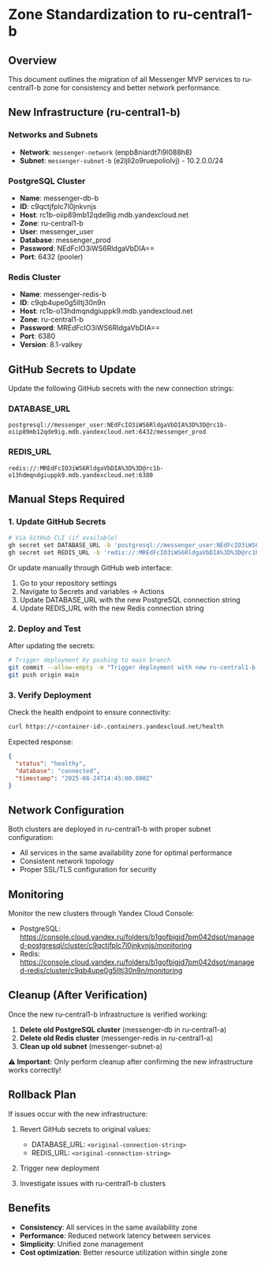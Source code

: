 # Zone Standardization to ru-central1-b

## Overview

This document outlines the migration of all Messenger MVP services to ru-central1-b zone for consistency and better network performance.

## New Infrastructure (ru-central1-b)

### Networks and Subnets
- **Network**: `messenger-network` (enpb8niardt7i9l088h8)
- **Subnet**: `messenger-subnet-b` (e2ljli2o9ruepoliolvj) - 10.2.0.0/24

### PostgreSQL Cluster
- **Name**: messenger-db-b
- **ID**: c9qctjfplc7l0jnkvnjs
- **Host**: rc1b-oiip89mb12qde9ig.mdb.yandexcloud.net
- **Zone**: ru-central1-b
- **User**: messenger_user
- **Database**: messenger_prod
- **Password**: NEdFcIO3iWS6RldgaVbDIA==
- **Port**: 6432 (pooler)

### Redis Cluster
- **Name**: messenger-redis-b
- **ID**: c9qb4upe0g5lltj30n9n
- **Host**: rc1b-o13hdmqndgiuppk9.mdb.yandexcloud.net
- **Zone**: ru-central1-b
- **Password**: MREdFcIO3iWS6RldgaVbDIA==
- **Port**: 6380
- **Version**: 8.1-valkey

## GitHub Secrets to Update

Update the following GitHub secrets with the new connection strings:

### DATABASE_URL
```
postgresql://messenger_user:NEdFcIO3iWS6RldgaVbDIA%3D%3D@rc1b-oiip89mb12qde9ig.mdb.yandexcloud.net:6432/messenger_prod
```

### REDIS_URL
```
redis://:MREdFcIO3iWS6RldgaVbDIA%3D%3D@rc1b-o13hdmqndgiuppk9.mdb.yandexcloud.net:6380
```

## Manual Steps Required

### 1. Update GitHub Secrets

```bash
# Via GitHub CLI (if available)
gh secret set DATABASE_URL -b 'postgresql://messenger_user:NEdFcIO3iWS6RldgaVbDIA%3D%3D@rc1b-oiip89mb12qde9ig.mdb.yandexcloud.net:6432/messenger_prod'
gh secret set REDIS_URL -b 'redis://:MREdFcIO3iWS6RldgaVbDIA%3D%3D@rc1b-o13hdmqndgiuppk9.mdb.yandexcloud.net:6380'
```

Or update manually through GitHub web interface:
1. Go to your repository settings
2. Navigate to Secrets and variables → Actions
3. Update DATABASE_URL with the new PostgreSQL connection string
4. Update REDIS_URL with the new Redis connection string

### 2. Deploy and Test

After updating the secrets:

```bash
# Trigger deployment by pushing to main branch
git commit --allow-empty -m "Trigger deployment with new ru-central1-b clusters"
git push origin main
```

### 3. Verify Deployment

Check the health endpoint to ensure connectivity:

```bash
curl https://<container-id>.containers.yandexcloud.net/health
```

Expected response:
```json
{
  "status": "healthy",
  "database": "connected",
  "timestamp": "2025-08-24T14:45:00.000Z"
}
```

## Network Configuration

Both clusters are deployed in ru-central1-b with proper subnet configuration:
- All services in the same availability zone for optimal performance
- Consistent network topology
- Proper SSL/TLS configuration for security

## Monitoring

Monitor the new clusters through Yandex Cloud Console:
- PostgreSQL: https://console.cloud.yandex.ru/folders/b1gofbigjd7pm042dsot/managed-postgresql/cluster/c9qctjfplc7l0jnkvnjs/monitoring
- Redis: https://console.cloud.yandex.ru/folders/b1gofbigjd7pm042dsot/managed-redis/cluster/c9qb4upe0g5lltj30n9n/monitoring

## Cleanup (After Verification)

Once the new ru-central1-b infrastructure is verified working:

1. **Delete old PostgreSQL cluster** (messenger-db in ru-central1-a)
2. **Delete old Redis cluster** (messenger-redis in ru-central1-a)
3. **Clean up old subnet** (messenger-subnet-a)

**⚠️ Important**: Only perform cleanup after confirming the new infrastructure works correctly!

## Rollback Plan

If issues occur with the new infrastructure:

1. Revert GitHub secrets to original values:
   - DATABASE_URL: `<original-connection-string>`
   - REDIS_URL: `<original-connection-string>`

2. Trigger new deployment

3. Investigate issues with ru-central1-b clusters

## Benefits

- **Consistency**: All services in the same availability zone
- **Performance**: Reduced network latency between services
- **Simplicity**: Unified zone management
- **Cost optimization**: Better resource utilization within single zone